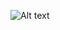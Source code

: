 ![Alt text](https://github.com/melihcan1376/ImageViewer/blob/main/imageviewer.png?raw=true "Image Viewer")
